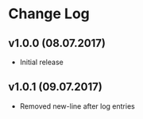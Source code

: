 ﻿# Change Log

## v1.0.0 (08.07.2017)

* Initial release

## v1.0.1 (09.07.2017)

* Removed new-line after log entries